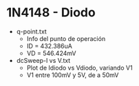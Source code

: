 # 1N4148 - Diodo

* q-point.txt
  * Info del punto de operación
  * ID = 432.386uA
  * VD = 546.424mV
* dcSweep-I vs V.txt
  * Plot de Idiodo vs Vdiodo, variando V1
  * V1 entre 100mV y 5V, de a 50mV
